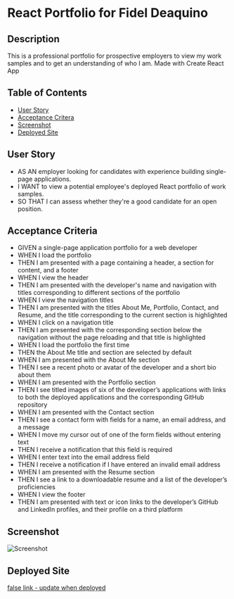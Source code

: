 # React Portfolio for Fidel Deaquino

## Description
This is a professional portfolio for prospective employers to view my work samples and to get an understanding of who I am.
Made with Create React App

## Table of Contents

- [User Story](#user-story)
- [Acceptance Critera](#acceptance-criteria)
- [Screenshot](#screenshot)
- [Deployed Site](#deployed-site)

## User Story

- AS AN employer looking for candidates with experience building single-page applications.
- I WANT to view a potential employee's deployed React portfolio of work samples.
- SO THAT I can assess whether they're a good candidate for an open position.

## Acceptance Criteria

- GIVEN a single-page application portfolio for a web developer
- WHEN I load the portfolio
- THEN I am presented with a page containing a header, a section for content, and a footer
- WHEN I view the header
- THEN I am presented with the developer's name and navigation with titles corresponding to different sections of the portfolio
- WHEN I view the navigation titles
- THEN I am presented with the titles About Me, Portfolio, Contact, and Resume, and the title corresponding to the current section is highlighted
- WHEN I click on a navigation title
- THEN I am presented with the corresponding section below the navigation without the page reloading and that title is highlighted
- WHEN I load the portfolio the first time
- THEN the About Me title and section are selected by default
- WHEN I am presented with the About Me section
- THEN I see a recent photo or avatar of the developer and a short bio about them
- WHEN I am presented with the Portfolio section
- THEN I see titled images of six of the developer’s applications with links to both the deployed applications and the corresponding GitHub repository
- WHEN I am presented with the Contact section
- THEN I see a contact form with fields for a name, an email address, and a message
- WHEN I move my cursor out of one of the form fields without entering text
- THEN I receive a notification that this field is required
- WHEN I enter text into the email address field
- THEN I receive a notification if I have entered an invalid email address
- WHEN I am presented with the Resume section
- THEN I see a link to a downloadable resume and a list of the developer’s proficiencies
- WHEN I view the footer
- THEN I am presented with text or icon links to the developer’s GitHub and LinkedIn profiles, and their profile on a third platform 


## Screenshot

![Screenshot](screenshot.png)

## Deployed Site

[false link - update when deployed](google.com)